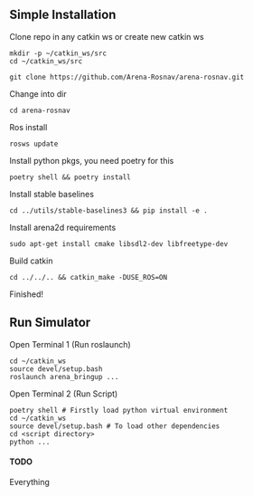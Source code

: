 ## Simple Installation

Clone repo in any catkin ws or create new catkin ws

```
mkdir -p ~/catkin_ws/src
cd ~/catkin_ws/src
```

```
git clone https://github.com/Arena-Rosnav/arena-rosnav.git
```

Change into dir

```
cd arena-rosnav
```

Ros install

```
rosws update
```

Install python pkgs, you need poetry for this

```
poetry shell && poetry install
```

Install stable baselines

```
cd ../utils/stable-baselines3 && pip install -e .
```

Install arena2d requirements
```
sudo apt-get install cmake libsdl2-dev libfreetype-dev
```

Build catkin

```
cd ../../.. && catkin_make -DUSE_ROS=ON
```


Finished!

## Run Simulator

Open Terminal 1 (Run roslaunch)
```
cd ~/catkin_ws
source devel/setup.bash
roslaunch arena_bringup ...
```

Open Terminal 2 (Run Script)
```
poetry shell # Firstly load python virtual environment
cd ~/catkin_ws
source devel/setup.bash # To load other dependencies
cd <script directory>
python ...
```

#### TODO

Everything
